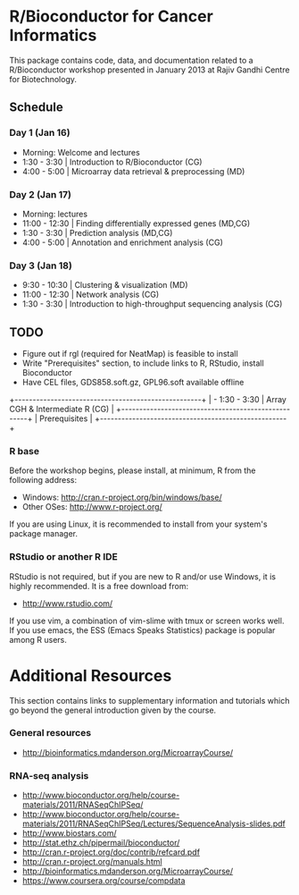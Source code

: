 R/Bioconductor for Cancer Informatics
=====================================

This package contains code, data, and documentation related to a
R/Bioconductor workshop presented in January 2013 at Rajiv Gandhi Centre
for Biotechnology.

Schedule
--------

### Day 1 (Jan 16)

-   Morning: Welcome and lectures
-   1:30 - 3:30 \| Introduction to R/Bioconductor (CG)
-   4:00 - 5:00 \| Microarray data retrieval & preprocessing (MD)

### Day 2 (Jan 17)

-   Morning: lectures
-   11:00 - 12:30 \| Finding differentially expressed genes (MD,CG)
-   1:30 - 3:30 \| Prediction analysis (MD,CG)
-   4:00 - 5:00 \| Annotation and enrichment analysis (CG)

### Day 3 (Jan 18)

- 9:30 - 10:30 \| Clustering & visualization (MD)
- 11:00 - 12:30 \| Network analysis (CG) 
- 1:30 - 3:30 \| Introduction to high-throughput sequencing analysis (CG)

TODO
----

-   Figure out if rgl (required for NeatMap) is feasible to install
-   Write \"Prerequisites\" section, to include links to R, RStudio,
    install Bioconductor
-   Have CEL files, GDS858.soft.gz, GPL96.soft available offline

+----------------------------------------------------+
| -   1:30 - 3:30 \| Array CGH & Intermediate R (CG) |
+----------------------------------------------------+
| Prerequisites                                      |
+----------------------------------------------------+

### R base

Before the workshop begins, please install, at minimum, R from the
following address:

-   Windows: <http://cran.r-project.org/bin/windows/base/>
-   Other OSes: <http://www.r-project.org/>

If you are using Linux, it is recommended to install from your system\'s
package manager.

### RStudio or another R IDE

RStudio is not required, but if you are new to R and/or use Windows, it
is highly recommended. It is a free download from:

-   <http://www.rstudio.com/>

If you use vim, a combination of vim-slime with tmux or screen works
well. If you use emacs, the ESS (Emacs Speaks Statistics) package is
popular among R users.

Additional Resources
====================

This section contains links to supplementary information and tutorials
which go beyond the general introduction given by the course.

### General resources

-   <http://bioinformatics.mdanderson.org/MicroarrayCourse/>

### RNA-seq analysis

-   <http://www.bioconductor.org/help/course-materials/2011/RNASeqChIPSeq/>
-   <http://www.bioconductor.org/help/course-materials/2011/RNASeqChIPSeq/Lectures/SequenceAnalysis-slides.pdf>
-   <http://www.biostars.com/>
-   <http://stat.ethz.ch/pipermail/bioconductor/>
-   <http://cran.r-project.org/doc/contrib/refcard.pdf>
-   <http://cran.r-project.org/manuals.html>
-   <http://bioinformatics.mdanderson.org/MicroarrayCourse/>
-   <https://www.coursera.org/course/compdata>
